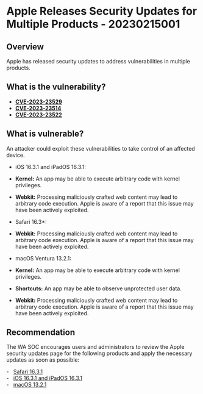 # Apple Releases Security Updates for Multiple Products - 20230215001

## Overview
Apple has released security updates to address vulnerabilities in multiple products.

## What is the vulnerability?
- [**CVE-2023-23529**](https://cve.mitre.org/cgi-bin/cvename.cgi?name=CVE-2023-23529)
- [**CVE-2023-23514**](https://cve.mitre.org/cgi-bin/cvename.cgi?name=CVE-2023-23514)
- [**CVE-2023-23522**](https://cve.mitre.org/cgi-bin/cvename.cgi?name=CVE-2023-23522)
## What is vulnerable? 
An attacker could exploit these vulnerabilities to take control of an affected device.
- iOS 16.3.1 and iPadOS 16.3.1:
- **Kernel:** An app may be able to execute arbitrary code with kernel privileges.
- **Webkit:** Processing maliciously crafted web content may lead to arbitrary code execution. Apple is aware of a report that this issue may have been actively exploited.

- Safari 16.3*:
- **Webkit:** Processing maliciously crafted web content may lead to arbitrary code execution. Apple is aware of a report that this issue may have been actively exploited.

- macOS Ventura 13.2.1:
- **Kernel:** An app may be able to execute arbitrary code with kernel privileges.
- **Shortcuts:** An app may be able to observe unprotected user data.
- **Webkit:** Processing maliciously crafted web content may lead to arbitrary code execution. Apple is aware of a report that this issue may have been actively exploited.

## Recommendation
The WA SOC encourages users and administrators to review the Apple security updates page for the following products and apply the necessary updates as soon as possible:

-   [Safari 16.3.1](https://support.apple.com/kb/HT213638)\
-   [iOS 16.3.1 and iPadOS 16.3.1](https://support.apple.com/kb/HT213635)\
-   [macOS 13.2.1](https://support.apple.com/kb/HT213633)
